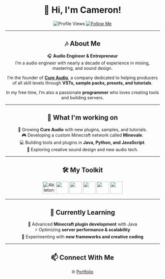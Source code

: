 <div align="center">

# 👋 Hi, I'm Cameron!

![Profile Views](https://komarev.com/ghpvc/?username=CameronRueckert&color=blue)
[![Follow Me](https://img.shields.io/github/followers/dude?label=Follow&style=social)](https://github.com/dude)


---

## 🎶 About Me
🎧 **Audio Engineer & Entrepreneur**  
I’m a audio engineer with nearly a decade of experience in mixing, mastering, and sound design.  

I’m the founder of **[Cure Audio](https://cure.audio)**, a company dedicated to helping producers of all skill levels through **VSTs, sample packs, presets, and tutorials**.  

In my free time, I’m also a passionate **programmer** who loves creating tools and building servers.  

---

## 🔆 What I'm working on
🚀 Growing **Cure Audio** with new plugins, samples, and tutorials.  
🎮 Developing a custom Minecraft network called **Minevale**.  
💻 Building tools and plugins in **Java, Python, and JavaScript**.  
🎹 Exploring creative sound design and new audio tech.

---

## 🛠 My Toolkit
<div>
   <img src="https://upload.wikimedia.org/wikipedia/commons/b/bf/Ableton_Live_logo.png" width="40" height="40" alt="Ableton"/>
  <img src="https://cdn.jsdelivr.net/gh/devicons/devicon/icons/java/java-original.svg" width="40" height="40"/>
  <img src="https://cdn.jsdelivr.net/gh/devicons/devicon/icons/python/python-original.svg" width="40" height="40"/>
  <img src="https://cdn.jsdelivr.net/gh/devicons/devicon/icons/javascript/javascript-original.svg" width="40" height="40"/>
  <img src="https://cdn.jsdelivr.net/gh/devicons/devicon/icons/nodejs/nodejs-original.svg" width="40" height="40"/>
  <img src="https://cdn.jsdelivr.net/gh/devicons/devicon/icons/react/react-original.svg" width="40" height="40"/>
</div>

---

## 📁 Currently Learning
🎯 Advanced **Minecraft plugin development** with Java  
⚡ Optimizing **server performance & scalability**  
🧪 Experimenting with **new frameworks and creative coding**  

---

## 📫 Connect With Me
🌐 [Portfolio](https://cameron.online)

  </div>
